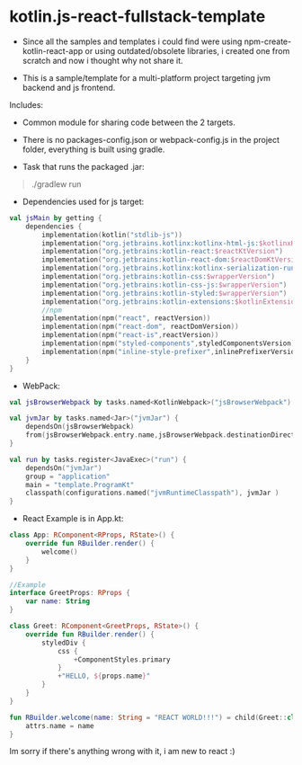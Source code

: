 # kotlin.js-react-fullstack-template


- Since all the samples and templates i could find were using npm-create-kotlin-react-app or using outdated/obsolete libraries,
  i created one from scratch and now i thought why not share it.

- This is a sample/template for a multi-platform project targeting jvm backend and js frontend.

Includes:

- Common module for sharing code between the 2 targets.

- There is no packages-config.json or webpack-config.js in the project folder, everything is built using gradle.

- Task that runs the packaged .jar:

> ./gradlew run

- Dependencies used for js target:
```kt
val jsMain by getting {
    dependencies {
        implementation(kotlin("stdlib-js"))
        implementation("org.jetbrains.kotlinx:kotlinx-html-js:$kotlinxHtmlVersion")
        implementation("org.jetbrains:kotlin-react:$reactKtVersion")
        implementation("org.jetbrains:kotlin-react-dom:$reactDomKtVersion")
        implementation("org.jetbrains.kotlinx:kotlinx-serialization-runtime-js:$serializationVersion")
        implementation("org.jetbrains:kotlin-css:$wrapperVersion")
        implementation("org.jetbrains:kotlin-css-js:$wrapperVersion")
        implementation("org.jetbrains:kotlin-styled:$wrapperVersion")
        implementation("org.jetbrains:kotlin-extensions:$kotlinExtensionsVersion")
        //npm
        implementation(npm("react", reactVersion))
        implementation(npm("react-dom", reactDomVersion))
        implementation(npm("react-is",reactVersion))
        implementation(npm("styled-components",styledComponentsVersion))
        implementation(npm("inline-style-prefixer",inlinePrefixerVersion ))
    }
}
```

- WebPack:
```kt
val jsBrowserWebpack by tasks.named<KotlinWebpack>("jsBrowserWebpack")

val jvmJar by tasks.named<Jar>("jvmJar") {
    dependsOn(jsBrowserWebpack)
    from(jsBrowserWebpack.entry.name,jsBrowserWebpack.destinationDirectory)
}

val run by tasks.register<JavaExec>("run") {
    dependsOn("jvmJar")
    group = "application"
    main = "template.ProgramKt"
    classpath(configurations.named("jvmRuntimeClasspath"), jvmJar )
}
```

- React Example is in App.kt:
```kt
class App: RComponent<RProps, RState>() {
    override fun RBuilder.render() {
        welcome()
    }
}

//Example
interface GreetProps: RProps {
    var name: String
}

class Greet: RComponent<GreetProps, RState>() {
    override fun RBuilder.render() {
        styledDiv {
            css {
                +ComponentStyles.primary
            }
            +"HELLO, ${props.name}"
        }
    }
}

fun RBuilder.welcome(name: String = "REACT WORLD!!!") = child(Greet::class) {
    attrs.name = name
}
```

Im sorry if there's anything wrong with it, i am new to react :)
